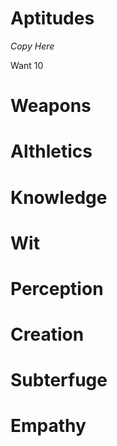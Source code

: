 # Aptitudes
*Copy Here*

Want 10

# Weapons
# Althletics
# Knowledge
# Wit
# Perception
# Creation
# Subterfuge
# Empathy
# 
#


<!--stackedit_data:
eyJoaXN0b3J5IjpbNzI3NDA3Mzc4LDE3MDAyNTcwOTcsLTgxOT
EyODU2OF19
-->
